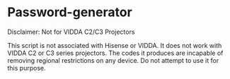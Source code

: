 # Password-generator

Disclaimer: Not for VIDDA C2/C3 Projectors

This script is not associated with Hisense or VIDDA. It does not work with VIDDA C2 or C3 series projectors. The codes it produces are incapable of removing regional restrictions on any device. Do not attempt to use it for this purpose.
